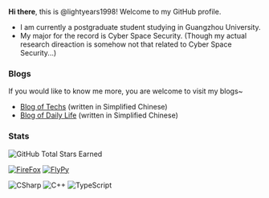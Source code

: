 **Hi there**, this is @lightyears1998! Welcome to my GitHub profile.

- I am currently a postgraduate student studying in Guangzhou University. 
- My major for the record is Cyber Space Security. (Though my actual research direaction is somehow not that related to Cyber Space Security...)

### Blogs

If you would like to know me more, you are welcome to visit my blogs~

- [Blog of Techs](https://hacks.qfstudio.net/) (written in Simplified Chinese)
- [Blog of Daily Life](https://blog.qfstudio.net) (written in Simplified Chinese)

### Stats

![GitHub Total Stars Earned](https://img.shields.io/github/stars/lightyears1998?affiliations=OWNER&label=Total%20Stars%20Earned&style=social)

[![FireFox](https://img.shields.io/badge/Browser-Firefox-FF7139?style=flat-square&logo=firefox&logoColor=ffffff)](https://www.mozilla.org/firefox/)
[![FlyPy](https://img.shields.io/badge/IME-FlyPy-%23f24f21)](https://www.flypy.com/)

![CSharp](https://img.shields.io/badge/C%23-000000?style=flat-square&logo=csharp&logoColor=ffffff)
![C++](https://img.shields.io/badge/C%2b%2b-00599C?style=flat-square&logo=c%2b%2b&logoColor=ffffff)
![TypeScript](https://img.shields.io/badge/Typescript-007ACC?style=flat-square&logo=TypeScript&logoColor=ffffff)
